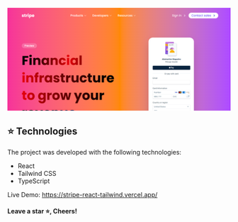 ![Project demo](./src/assets/images/strip-home.png)

## :star: Technologies

The project was developed with the following technologies:

- React
- Tailwind CSS
- TypeScript

Live Demo: https://stripe-react-tailwind.vercel.app/  
#### Leave a star ⭐, Cheers!
